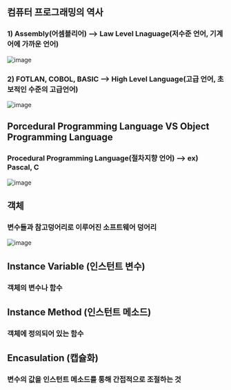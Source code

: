 

## 컴퓨터 프로그래밍의 역사
### 1) Assembly(어셈블리어) --> Law Level Lnaguage(저수준 언어, 기계어에 가까운 언어)
![image](https://github.com/user-attachments/assets/360fb60e-3dfc-47cc-9e29-2aca27d7a584)

### 2) FOTLAN, COBOL, BASIC --> High Level Language(고급 언어, 초보적인 수준의 고급언어)
![image](https://github.com/user-attachments/assets/91f42389-dc3b-4334-b8d1-da65122b344f)

## Porcedural Programming Language VS Object Programming Language
### Procedural Programming Language(절차지향 언어) --> ex) Pascal, C
![image](https://github.com/user-attachments/assets/3aceb32d-f299-4cd7-a137-f8eaf1e085d3)

## 객체
### 변수들과 참고덩어리로 이루어진 소프트웨어 덩어리

![image](https://github.com/user-attachments/assets/964ac728-be33-4e22-bdc6-a4642c57d678)

## Instance Variable (인스턴트 변수)
### 객체의 변수나 함수

## Instance Method (인스턴트 메소드)
### 객체에 정의되어 있는 함수

## Encasulation (캡슐화)
### 변수의 값을 인스턴트 메소드를 통해 간접적으로 조절하는 것

